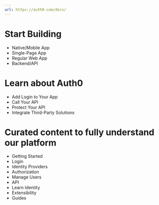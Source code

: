 ```yaml
---
url: https://auth0.com/docs/
---
```


# Start Building
- Native/Mobile App
- Single-Page App
- Regular Web App
- Backend/API

# Learn about Auth0
- Add Login to Your App
- Call Your API
- Protect Your API
- Integrate Third-Party Solutions

# Curated content to fully understand our platform
- Getting Started
- Login
- Identity Providers
- Authorization
- Manage Users
- API
- Learn Identity
- Extensibility
- Guides
